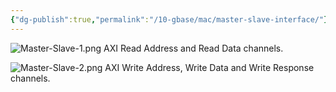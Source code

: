 ```yaml
---
{"dg-publish":true,"permalink":"/10-gbase/mac/master-slave-interface/"}
---
```


![Master-Slave-1.png](/img/user/10GBASE/MAC/Master-Slave-1.png)
AXI Read Address and Read Data channels.

![Master-Slave-2.png](/img/user/10GBASE/MAC/Master-Slave-2.png)
AXI Write Address, Write Data and Write Response channels.